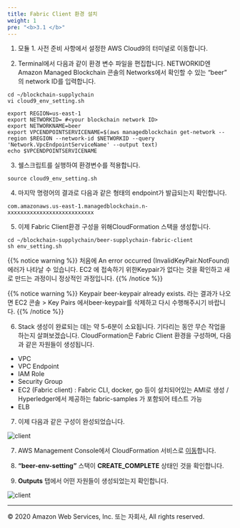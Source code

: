 ```yaml
---
title: Fabric Client 환경 설치 
weight: 1
pre: "<b>3.1 </b>"
---
```


1. 모듈 1. 사전 준비 사항에서 설정한 AWS Cloud9의 터미널로 이동합니다. 

2. Terminal에서 다음과 같이 환경 변수 파일을 편집합니다. NETWORKID엔 Amazon Managed Blockchain 콘솔의 Networks에서 확인할 수 있는 “beer” 의 network ID를 입력합니다. 
```
cd ~/blockchain-supplychain
vi cloud9_env_setting.sh
```
```
export REGION=us-east-1 
export NETWORKID= #<your blockchain network ID>
export NETWORKNAME=beer
export VPCENDPOINTSERVICENAME=$(aws managedblockchain get-network --region $REGION --network-id $NETWORKID --query 'Network.VpcEndpointServiceName' --output text) 
echo $VPCENDPOINTSERVICENAME
```

3. 쉘스크립트를 실행하여 환경변수를 적용합니다. 
```
source cloud9_env_setting.sh
```

4. 마지막 명령어의 결과로 다음과 같은 형태의 endpoint가 발급되는지 확인합니다. 
```
com.amazonaws.us-east-1.managedblockchain.n-xxxxxxxxxxxxxxxxxxxxxxxxxxx
```

5. 이제 Fabric Client환경 구성을 위해CloudFormation 스택을 생성합니다. 
```
cd ~/blockchain-supplychain/beer-supplychain-fabric-client
sh env_setting.sh  
```

{{% notice warning %}}
처음에 An error occurred (InvalidKeyPair.NotFound) 에러가 나타날 수 있습니다. EC2 에 접속하기 위한Keypair가 없다는 것을 확인하고 새로 만드는 과정이니 정상적인 과정입니다. 
{{% /notice %}}

{{% notice warning %}}
Keypair beer-keypair already exists. 라는 결과가 나오면 EC2 콘솔 > Key Pairs 에서beer-keypair를 삭제하고 다시 수행해주시기 바랍니다.
{{% /notice %}}

6. Stack 생성이 완료되는 데는 약 5-6분이 소요됩니다. 기다리는 동안 무슨 작업을 하는지 살펴보겠습니다. CloudFormation은 Fabric Client 환경을 구성하며, 다음과 같은 자원들이 생성됩니다. 

- VPC
- VPC Endpoint 
- IAM Role
- Security Group
- EC2 (Fabric client) : Fabric CLI, docker, go 등이 설치되어있는 AMI로 생성 / Hyperledger에서 제공하는 fabric-samples 가 포함되어 테스트 가능 
- ELB 

7. 이제 다음과 같은 구성이 완성되었습니다. 

![client](/lab4/images/client_1.png)

7. AWS Management Console에서 CloudFormation 서비스로 [이동](https://console.aws.amazon.com/cloudformation/home?region=us-east-1#/stacks?filter=active)합니다.
 
8. **“beer-env-setting”** 스택이 **CREATE_COMPLETE** 상태인 것을 확인합니다. 

9. **Outputs** 탭에서 어떤 자원들이 생성되었는지 확인합니다.  

![client](/lab4/images/client_2.png)






---
© 2020 Amazon Web Services, Inc. 또는 자회사, All rights reserved.
